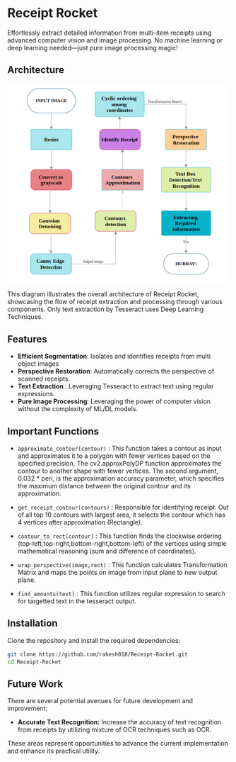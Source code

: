 # Receipt Rocket


Effortlessly extract detailed information from multi-item receipts using advanced computer vision and image processing. No machine learning or deep learning needed—just pure image processing magic!

## Architecture

![Receipt Rocket Architecture](workflow.png)

This diagram illustrates the overall architecture of Receipt Rocket, showcasing the flow of receipt extraction and processing through various components. Only text extraction by Tesseract uses Deep Learning Techniques.


## Features

- **Efficient Segmentation**: Isolates and identifies receipts from multi object images
- **Perspective Restoration**: Automatically corrects the perspective of scanned receipts.
- **Text Extraction** : Leveraging Tesseract to extract text using regular expressions.
- **Pure Image Processing**: Leveraging the power of computer vision without the complexity of ML/DL models.

## Important Functions
* `approximate_contour(contour)` : This function takes a contour as input and approximates it to a polygon with fewer vertices based on the specified precision. The cv2.approxPolyDP function approximates the contour to another shape with fewer vertices. The second argument, 0.032 * peri, is the approximation accuracy parameter, which specifies the maximum distance between the original contour and its approximation.

* `get_receipt_contour(contours)` : Responsible for identifying receipt. Out of all top 10 contours with largest area, it selects the contour which has 4 vertices after approximation (Rectangle).

* `contour_to_rect(contour)` : This function finds the clockwise ordering (top-left,top-right,bottom-right,bottom-left) of the vertices using simple mathematical reasoning (sum and difference of coordinates).

* `wrap_perspective(image,rect)` : This function calculates Transformation Matrix and maps the points on image from input plane to new output plane.

* `find_amounts(text)` : This function utilizes regular expression to search for targetted text in the tesseract output.

## Installation

Clone the repository and install the required dependencies:

```bash
git clone https://github.com/rakesh018/Receipt-Rocket.git
cd Receipt-Rocket
```

## Future Work

There are several potential avenues for future development and improvement:

- **Accurate Text Recognition:** Increase the accuracy of text recognition from receipts by utilizing mixture of OCR techniques such as OCR.

These areas represent opportunities to advance the current implementation and enhance its practical utility.
